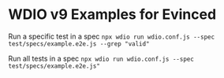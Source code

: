 # WDIO v9 Examples for Evinced


Run a specific test in a spec
`npx wdio run wdio.conf.js --spec test/specs/example.e2e.js --grep "valid"`

Run all tests in a spec
`npx wdio run wdio.conf.js --spec test/specs/example.e2e.js"`

